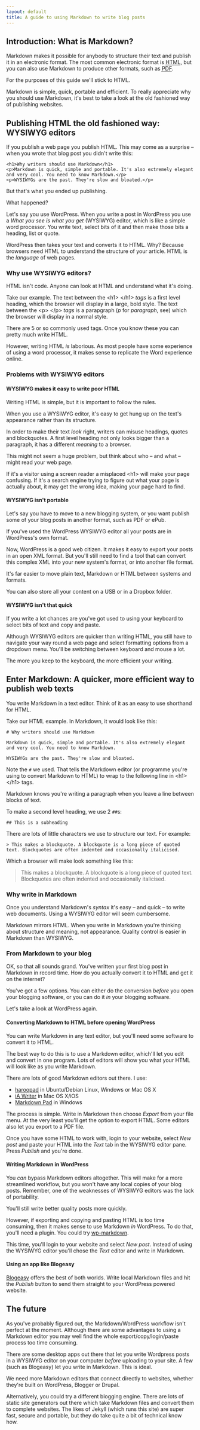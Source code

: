 ```yaml
---
layout: default
title: A guide to using Markdown to write blog posts
---
```


## Introduction: What is Markdown?

Markdown makes it possible for anybody to structure their text and publish it in an electronic format. The most common electronic format is <abbr title="HyperText Markup Language">HTML</abbr>, but you can also use Markdown to produce other formats, such as <abbr title="Portable Document Format">PDF</abbr>.

For the purposes of this guide we'll stick to HTML.

Markdown is simple, quick, portable and efficient. To really appreciate why you should use Markdown, it's best to take a look at the old fashioned way of publishing websites.

## Publishing HTML the old fashioned way: WYSIWYG editors

If you publish a web page you publish HTML. This may come as a surprise &#8211; when you wrote that blog post you didn't write this:

<pre>
<code>&lt;h1&gt;Why writers should use Markdown&lt;/h1&gt;
&lt;p&gt;Markdown is quick, simple and portable. It's also extremely elegant and very cool. You need to know Markdown.&lt;/p&gt;
&lt;p&gt;WYSIWYGs are the past. They're slow and bloated.&lt;/p&gt;</code>
</pre>

But that's what you ended up publishing.

What happened?

Let's say you use WordPress. When you write a post in WordPress you use a _What you see is what you get_ (WYSIWYG) editor, which is like a simple word processor. You write text, select bits of it and then make those bits a heading, list or quote.

WordPress then takes your text and converts it to HTML. Why? Because browsers need HTML to understand the structure of your article. HTML is the _language_ of web pages.

### Why use WYSIWYG editors?

HTML isn't code. Anyone can look at HTML and understand what it's doing.

Take our example. The text between the &lt;h1&gt; &lt;/h1&gt; _tags_ is a first level heading, which the browser will display in a large, bold style. The text between the &lt;p&gt; &lt;/p&gt; _tags_ is a parapgraph (_p_ for _paragraph_, see) which the browser will display in a normal style.

There are 5 or so commonly used tags. Once you know these you can pretty much write HTML.

However, writing HTML _is_ laborious. As most people have some experience of using a word processor, it makes sense to replicate the Word experience online.

### Problems with WYSIWYG editors

#### WYSIWYG makes it easy to write poor HTML

Writing HTML is simple, but it is important to follow the rules.

When you use a WYSIWYG editor, it's easy to get hung up on the text's appearance rather than its structure.

In order to make their text _look_ right, writers can misuse headings, quotes and blockquotes. A first level heading not only looks bigger than a paragraph, it has a different _meaning_ to a browser.

This might not seem a huge problem, but think about who &#8211; and what &#8211; might read your web page.

If it's a visitor using a screen reader a misplaced &lt;h1&gt; will make your page confusing. If it's a search engine trying to figure out what your page is actually about, it may get the wrong idea, making your page hard to find.

#### WYSIWYG isn't portable

Let's say you have to move to a new blogging system, or you want publish some of your blog posts in another format, such as PDF or ePub.

If you've used the WordPress WYSIWYG editor all your posts are in WordPress's own format.

Now, WordPress is a good web citizen. It makes it easy to export your posts in an open XML format. But you'll still need to find a tool that can convert this complex XML into your new system's format, or into another file format.

It's far easier to move plain text, Markdown or HTML between systems and formats.

You can also store all your content on a USB or in a Dropbox folder.

#### WYSIWYG isn't that quick

If you write a lot chances are you've got used to using your keyboard to select bits of text and copy and paste.

Although WYSIWYG editors are quicker than writing HTML, you still have to navigate your way round a web page and select formatting options from a dropdown menu. You'll be switching between keyboard and mouse a lot.

The more you keep to the keyboard, the more efficient your writing.

## Enter Markdown: A quicker, more efficient way to publish web texts

You write Markdown in a text editor. Think of it as an easy to use shorthand for HTML.

Take our HTML example. In Markdown, it would look like this:

<pre><code># Why writers should use Markdown

Markdown is quick, simple and portable. It's also extremely elegant and very cool. You need to know Markdown.

WYSIWYGs are the past. They're slow and bloated.</code></pre>

Note the `#` we used. That tells the Markdown editor (or programme you're using to convert Markdown to HTML) to wrap to the following line in &lt;h1&gt; &lt;/h1&gt; tags.

Markdown knows you're writing a paragraph when you leave a line between blocks of text.

To make a second level heading, we use 2 `##`s:

<pre><code>## This is a subheading</code></pre>

There are lots of little characters we use to structure our text. For example:

<pre><code>> This makes a blockquote. A blockquote is a long piece of quoted text. Blockquotes are often indented and occasionally italicised.</code></pre>

Which a browser will make look something like this:

> This makes a blockquote. A blockquote is a long piece of quoted text. Blockquotes are often indented and occasionally italicised.

### Why write in Markdown

Once you understand Markdown's _syntax_ it's easy &#8211; and quick &#8211; to write web documents. Using a WYSIWYG editor will seem cumbersome.

Markdown mirrors HTML. When you write in Markdown you're thinking about structure and meaning, not appearance. Quality control is easier in Markdown than WYSIWYG.

### From Markdown to your blog

OK, so that all sounds grand. You've written your first blog post in Markdown in record time. How do you actually convert it to HTML and get it on the internet?

You've got a few options. You can either do the conversion _before_ you open your blogging software, or you can do it _in_ your blogging software.

Let's take a look at WordPress again.

#### Converting Markdown to HTML before opening WordPress

You can write Markdown in any text editor, but you'll need some software to convert it to HTML.

The best way to do this is to use a Markdown editor, which'll let you edit and convert in one program. Lots of editors will show you what your HTML will look like as you write Markdown.

There are lots of good Markdown editors out there. I use:

- [haroopad](http://pad.haroopress.com/user.html) in Ubuntu/Debian Linux, Windows or Mac OS X
- [iA Writer](http://www.iawriter.com/mac/) in Mac OS X/iOS
- [Markdown Pad](http://www.markdownpad.com/) in Windows

The process is simple. Write in Markdown then choose _Export_ from your file menu. At the very least you'll get the option to export HTML. Some editors also let you export to a PDF file.

Once you have some HTML to work with, login to your website, select _New post_ and paste your HTML into the _Text_ tab in the WYSIWYG editor pane. Press _Publish_ and you're done.

#### Writing Markdown in WordPress

You _can_ bypass Markdown editors altogether. This will make for a more streamlined workflow, but you won't have any local copies of your blog posts. Remember, one of the weaknesses of WYSIWYG editors was the lack of portability.

You'll still write better quality posts more quickly.

However, if exporting and copying and pasting HTML is too time consuming, then it makes sense to use Markdown _in_ WordPress. To do that, you'll need a plugin. You could try [wp-markdown](https://wordpress.org/plugins/wp-markdown/).

This time, you'll login to your website and select _New post_. Instead of using the WYSIWYG editor you'll chose the _Text_ editor and write in Markdown.

#### Using an app like Blogeasy

[Blogeasy](http://blogeasyapp.com/) offers the best of both worlds. Write local Markdown files and hit the _Publish_ button to send them straight to your WordPress powered website.

## The future

As you've probably figured out, the Markdown/WordPress workflow isn't perfect at the moment. Although there are some advantages to using a Markdown editor you may well find the whole export/copy/login/paste process too time consuming.

There are some desktop apps out there that let you write Wordpress posts in a WYSIWYG editor on your computer _before_ uploading to your site. A few (such as Blogeasy) let you write in Markdown. This is ideal.

We need more Markdown editors that connect directly to websites, whether they're built on WordPress, Blogger or Drupal.

Alternatively, you could try a different blogging engine. There are lots of static site generators out there which take Markdown files and convert them to complete websites. The likes of Jekyll (which runs this site) are super fast, secure and portable, but they do take quite a bit of technical know how.